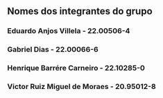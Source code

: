## Nomes dos integrantes do grupo

### Eduardo Anjos Villela - 22.00506-4

### Gabriel Dias - 22.00066-6

### Henrique Barrére Carneiro - 22.10285-0

### Victor Ruiz Miguel de Moraes - 20.95012-8